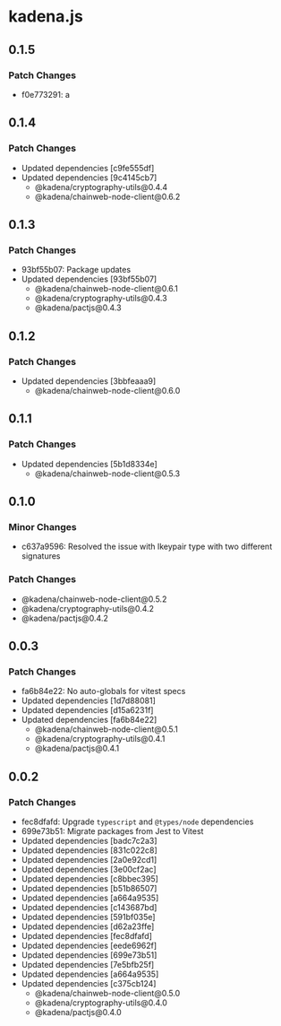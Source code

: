 # kadena.js

## 0.1.5

### Patch Changes

- f0e773291: a

## 0.1.4

### Patch Changes

- Updated dependencies \[c9fe555df]
- Updated dependencies \[9c4145cb7]
  - @kadena/cryptography-utils\@0.4.4
  - @kadena/chainweb-node-client\@0.6.2

## 0.1.3

### Patch Changes

- 93bf55b07: Package updates
- Updated dependencies \[93bf55b07]
  - @kadena/chainweb-node-client\@0.6.1
  - @kadena/cryptography-utils\@0.4.3
  - @kadena/pactjs\@0.4.3

## 0.1.2

### Patch Changes

- Updated dependencies \[3bbfeaaa9]
  - @kadena/chainweb-node-client\@0.6.0

## 0.1.1

### Patch Changes

- Updated dependencies \[5b1d8334e]
  - @kadena/chainweb-node-client\@0.5.3

## 0.1.0

### Minor Changes

- c637a9596: Resolved the issue with Ikeypair type with two different signatures

### Patch Changes

- @kadena/chainweb-node-client\@0.5.2
- @kadena/cryptography-utils\@0.4.2
- @kadena/pactjs\@0.4.2

## 0.0.3

### Patch Changes

- fa6b84e22: No auto-globals for vitest specs
- Updated dependencies \[1d7d88081]
- Updated dependencies \[d15a6231f]
- Updated dependencies \[fa6b84e22]
  - @kadena/chainweb-node-client\@0.5.1
  - @kadena/cryptography-utils\@0.4.1
  - @kadena/pactjs\@0.4.1

## 0.0.2

### Patch Changes

- fec8dfafd: Upgrade `typescript` and `@types/node` dependencies
- 699e73b51: Migrate packages from Jest to Vitest
- Updated dependencies \[badc7c2a3]
- Updated dependencies \[831c022c8]
- Updated dependencies \[2a0e92cd1]
- Updated dependencies \[3e00cf2ac]
- Updated dependencies \[c8bbec395]
- Updated dependencies \[b51b86507]
- Updated dependencies \[a664a9535]
- Updated dependencies \[c143687bd]
- Updated dependencies \[591bf035e]
- Updated dependencies \[d62a23ffe]
- Updated dependencies \[fec8dfafd]
- Updated dependencies \[eede6962f]
- Updated dependencies \[699e73b51]
- Updated dependencies \[7e5bfb25f]
- Updated dependencies \[a664a9535]
- Updated dependencies \[c375cb124]
  - @kadena/chainweb-node-client\@0.5.0
  - @kadena/cryptography-utils\@0.4.0
  - @kadena/pactjs\@0.4.0
